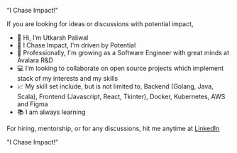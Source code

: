 "I Chase Impact!"


If you are looking for ideas or discussions with potential impact,

- 👋 Hi, I’m Utkarsh Paliwal
- :brain: I Chase Impact, I'm driven by Potential
- :office: Professionally, I'm growing as a Software Engineer with great minds at Avalara R&D
- :computer: I’m looking to collaborate on open source projects which implement stack of my interests and my skills
- :chart_with_upwards_trend: My skill set include, but is not limited to, Backend (Golang, Java, Scala), Frontend (Javascript, React, Tkinter), Docker, Kubernetes, AWS and Figma
- :books: I am always learning

For hiring, mentorship, or for any discussions, hit me anytime at [LinkedIn](https://www.linkedin.com/in/utkarshpaliwal9/)

"I Chase Impact!"

<!---
utkarshpaliwal9/utkarshpaliwal9 is a ✨ special ✨ repository because its `README.md` (this file) appears on your GitHub profile.
You can click the Preview link to take a look at your changes.
--->
